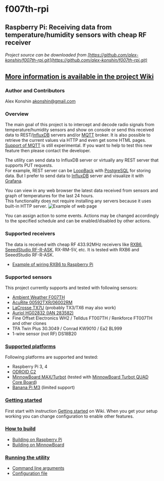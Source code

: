 # f007th-rpi
## Raspberry Pi: Receiving data from temperature/humidity sensors with cheap RF receiver
###### Project source can be downloaded from [https://github.com/alex-konshin/f007th-rpi.git](https://github.com/alex-konshin/f007th-rpi.git)

## [More information is available in the project Wiki](https://github.com/alex-konshin/f007th-rpi/wiki/) 

### Author and Contributors
Alex Konshin <akonshin@gmail.com>

### Overview
The main goal of this project is to intercept and decode radio signals from temperature/humidity sensors and show on console or send this received data to REST/[InfluxDB](https://www.influxdata.com/products/influxdb-overview/) servers and/or [MQTT](http://mqtt.org/) broker.
It is also possible to retrieve the current values via HTTP and even get some HTML pages. 
[Support of MQTT](https://github.com/alex-konshin/f007th-rpi/wiki/Support-of-MQTT) is still experimental. If you want to help to test this new feature then please contact the developer.

The utility can send data to InfluxDB server or virtually any REST server that supports PUT requests.\
For example, REST server can be [LoopBack](https://loopback.io/) with [PostgreSQL](https://www.postgresql.org/) for storing data.
But I prefer to send data to [InfluxDB](https://www.influxdata.com/products/influxdb/) server and visualize it with [Grafana](http://grafana.org/).  

You can view in any web browser the latest data received from sensors and graph of temperatures for the last 24 hours.\
This functionality does not require installing any servers because it uses built-in HTTP server.
![Example of web page](https://github.com/alex-konshin/f007th-rpi/wiki/images/rpi-www-screenshot.png)

You can assign action to some events. Actions may be changed accordingly to the specified schedule and can be enabled/disabled by other actions.

### Supported receivers
The data is received with cheap RF 433.92MHz receivers like [RXB6](https://cdn.instructables.com/ORIG/FM6/PYJR/JUMXMMGB/FM6PYJRJUMXMMGB.pdf), [SeeedStudio RF-R-ASK](https://www.seeedstudio.com/433MHz-ASK%26amp%3BOOK-Super-heterodyne-Receiver-module-p-2205.html), RX-RM-5V, etc.
It is tested with RXB6 and SeeedStudio RF-R-ASK.
* [Example of wiring RXB6 to Raspberry Pi](https://github.com/alex-konshin/f007th-rpi/wiki/Example-of-wiring-RXB6-to-Raspberry-Pi)

### Supported sensors
This project currently supports and tested with following sensors:    
- [Ambient Weather F007TH](http://www.ambientweather.com/amf007th.html)   
- [AcuRite 00592TXR/06002RM](https://www.acurite.com/kbase/592TXR.html)  
- [LaCrosse TX7U](https://www.lacrossetechnology.com/tx7u) (probably TX3/TX6 may also work)  
- [Auriol HG02832 (IAN 283582)](https://manuall.co.uk/auriol-ian-283582-weather-station/)    
- Fine Offset Electronics WH2 / Telldus FT007TH / Renkforce FT007TH and other clones
- TFA Twin Plus 30.3049 / Conrad KW9010 / Ea2 BL999
- 1-wire sensor (not RF) DS18B20

### [Supported platforms](https://github.com/alex-konshin/f007th-rpi/wiki/Home#supported-platforms)
Following platforms are supported and tested:
- Raspberry Pi 3, 4
- [ODROID C2](http://www.hardkernel.com/main/products/prdt_info.php?g_code=G145457216438&tab_idx=1)
- [MinnowBoard MAX/Turbot](https://www.minnowboard.org/) (tested with [MinnowBoard Turbot QUAD Core Board](https://store.netgate.com/Turbot4.aspx))
- [Banana Pi M3](https://bananapi.gitbooks.io/bpi-m3/content/en/) (limited support)

### [Getting started](https://github.com/alex-konshin/f007th-rpi/wiki/Getting-Started)
First start with instruction [Getting started](https://github.com/alex-konshin/f007th-rpi/wiki/Getting-Started) on Wiki.
When you get your setup working you can change configuration to enable other features.  

### [How to build](https://github.com/alex-konshin/f007th-rpi/wiki/How-to-build)
* [Building on Raspberry Pi](https://github.com/alex-konshin/f007th-rpi/wiki/Building-on-Raspberry-Pi)
* [Building on MinnowBoard](https://github.com/alex-konshin/f007th-rpi/wiki/Building-on-MinnowBoard)

### [Running the utility](https://github.com/alex-konshin/f007th-rpi/wiki/Running-the-utility)
* [Command line arguments](https://github.com/alex-konshin/f007th-rpi/wiki/Command-line-arguments)
* [Configuration file](https://github.com/alex-konshin/f007th-rpi/wiki/Configuration-file)

